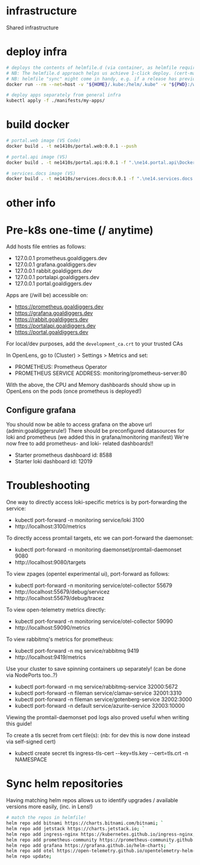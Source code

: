 # infrastructure
Shared infrastructure

# deploy infra
```bash
# deploys the contents of helmfile.d (via container, as helmfile requires linux helm plugins)
# NB: The helmfile.d approach helps us achieve 1-click deploy. (cert-man/otel the most problematic.. mostly due to CRDs)
# NB: helmfile "sync" might come in handy, e.g. if a release has previously failed it will be upgraded
docker run --rm --net=host -v "${HOME}/.kube:/helm/.kube" -v "${PWD}:/wd" --workdir /wd ghcr.io/helmfile/helmfile:v0.167.1 helmfile apply

# deploy apps separately from general infra
kubectl apply -f ./manifests/my-apps/
```

# build docker
```bash
# portal.web image (VS Code)
docker build . -t ne1410s/portal.web:0.0.1 --push

# portal.api image (VS)
docker build . -t ne1410s/portal.api:0.0.1 -f ".\ne14.portal.api\Dockerfile" --force-rm --secret id=nuget_config_file,src="C:\temp\nuget-docker.golden-path.config" --push

# services.docs image (VS)
docker build . -t ne1410s/services.docs:0.0.1 -f ".\ne14.services.docs.app\Dockerfile" --force-rm --secret id=nuget_config_file,src="C:\temp\nuget-docker.golden-path.config" --push
```

# other info
# Pre-k8s one-time (/ anytime)
Add hosts file entries as follows:
  - 127.0.0.1 prometheus.goaldiggers.dev
  - 127.0.0.1 grafana.goaldiggers.dev
  - 127.0.0.1 rabbit.goaldiggers.dev
  - 127.0.0.1 portalapi.goaldiggers.dev
  - 127.0.0.1 portal.goaldiggers.dev

Apps are (/will be) accessible on:
  - https://prometheus.goaldiggers.dev
  - https://grafana.goaldiggers.dev
  - https://rabbit.goaldiggers.dev
  - https://portalapi.goaldiggers.dev
  - https://portal.goaldiggers.dev

For local/dev purposes, add the `development_ca.crt` to your trusted CAs

In OpenLens, go to (Cluster) > Settings > Metrics and set:
  - PROMETHEUS: Prometheus Operator
  - PROMETHEUS SERVICE ADDRESS: monitoring/prometheus-server:80

With the above, the CPU and Memory dashboards should show up in OpenLens on the pods (once prometheus is deployed!)

## Configure grafana
You should now be able to access grafana on the above url (admin:goaldiggersrule!)
There should be preconfigured datasources for loki and prometheus (we added this in grafana/monitoring manifest)
We're now free to add prometheus- and loki- related dashboards!!
  - Starter prometheus dashboard id: 8588
  - Starter loki dashboard id: 12019

# Troubleshooting
One way to directly access loki-specific metrics is by port-forwarding the service:
  - kubectl port-forward -n monitoring service/loki 3100
  - http://localhost:3100/metrics

To directly access promtail targets, etc we can port-forward the daemonset:
  - kubectl port-forward -n monitoring daemonset/promtail-daemonset 9080
  - http://localhost:9080/targets

To view zpages (opentel experimental ui), port-forward as follows:
  - kubectl port-forward -n monitoring service/otel-collector 55679
  - http://localhost:55679/debug/servicez
  - http://localhost:55679/debug/tracez

To view open-telemetry metrics directly:
  - kubectl port-forward -n monitoring service/otel-collector 59090
  - http://localhost:59090/metrics

To view rabbitmq's metrics for prometheus:
  - kubectl port-forward -n mq service/rabbitmq 9419
  - http://localhost:9419/metrics

Use your cluster to save spinning containers up separately! (can be done via NodePorts too..?)
  - kubectl port-forward -n mq service/rabbitmq-service 32000:5672
  - kubectl port-forward -n fileman service/clamav-service 32001:3310
  - kubectl port-forward -n fileman service/gotenberg-service 32002:3000
  - kubectl port-forward -n default service/azurite-service 32003:10000

Viewing the promtail-daemonset pod logs also proved useful when writing this guide!

To create a tls secret from cert file(s): (nb: for dev this is now done instead via self-signed cert)
  - kubectl create secret tls ingress-tls-cert --key=tls.key --cert=tls.crt -n NAMESPACE

# Sync helm repositories
Having matching helm repos allows us to identify upgrades / available versions more easily, (inc. in Lens!)

```bash
# match the repos in helmfile!
helm repo add bitnami https://charts.bitnami.com/bitnami; `
helm repo add jetstack https://charts.jetstack.io; `
helm repo add ingress-nginx https://kubernetes.github.io/ingress-nginx; `
helm repo add prometheus-community https://prometheus-community.github.io/helm-charts; `
helm repo add grafana https://grafana.github.io/helm-charts; `
helm repo add otel https://open-telemetry.github.io/opentelemetry-helm-charts; `
helm repo update;
```